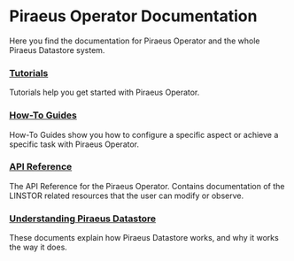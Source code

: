 # Piraeus Operator Documentation

Here you find the documentation for Piraeus Operator and the whole Piraeus Datastore system.

### [Tutorials](./tutorial)

Tutorials help you get started with Piraeus Operator.

### [How-To Guides](./how-to)

How-To Guides show you how to configure a specific aspect or achieve a specific task with Piraeus Operator.

### [API Reference](./reference)

The API Reference for the Piraeus Operator. Contains documentation of the LINSTOR related resources that the user can
modify or observe.

### [Understanding Piraeus Datastore](./explanation)

These documents explain how Piraeus Datastore works, and why it works the way it does.
